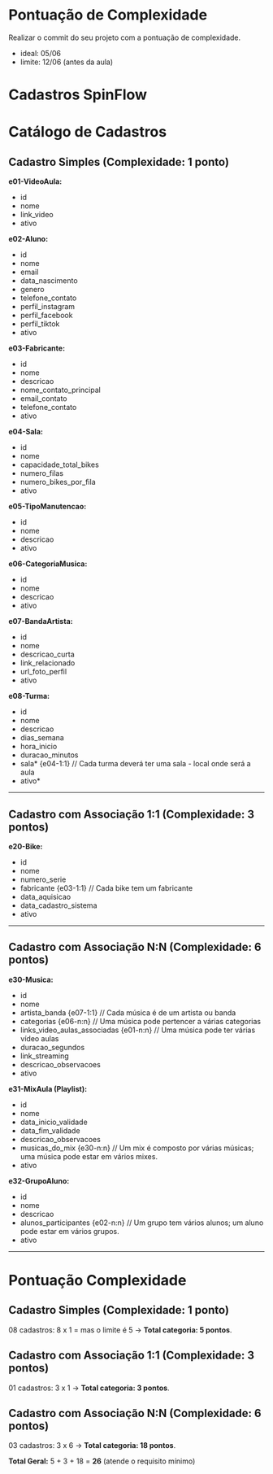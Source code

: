 # Pontuação de Complexidade
Realizar o commit do seu projeto com a pontuação de complexidade.
- ideal: 05/06
- limite: 12/06 (antes da aula)

# Cadastros SpinFlow


# Catálogo de Cadastros

## Cadastro Simples (Complexidade: 1 ponto)

**e01-VideoAula:**
- id 
- nome 
- link_video 
- ativo 

**e02-Aluno:**
- id 
- nome 
- email 
- data_nascimento 
- genero 
- telefone_contato 
- perfil_instagram 
- perfil_facebook 
- perfil_tiktok 
- ativo 

**e03-Fabricante:**
- id 
- nome 
- descricao  
- nome_contato_principal  
- email_contato  
- telefone_contato 
- ativo 

**e04-Sala:**
- id 
- nome 
- capacidade_total_bikes 
- numero_filas 
- numero_bikes_por_fila 
- ativo 

**e05-TipoManutencao:**
- id 
- nome 
- descricao 
- ativo 

**e06-CategoriaMusica:**
- id 
- nome 
- descricao 
- ativo 

**e07-BandaArtista:**
- id 
- nome 
- descricao_curta 
- link_relacionado  
- url_foto_perfil 
- ativo 

**e08-Turma:**
- id 
- nome 
- descricao 
- dias_semana 
- hora_inicio 
- duracao_minutos 
- sala* {e04-1:1}  // Cada turma deverá ter uma sala - local onde será a aula
- ativo*  

---

## Cadastro com Associação 1:1 (Complexidade: 3 pontos)

**e20-Bike:**
- id 
- nome 
- numero_serie 
- fabricante {e03-1:1} // Cada bike tem um fabricante
- data_aquisicao 
- data_cadastro_sistema 
- ativo 

---

## Cadastro com Associação N:N (Complexidade: 6 pontos)

**e30-Musica:**
- id 
- nome 
- artista_banda {e07-1:1} // Cada música é de um artista ou banda
- categorias {e06-n:n} // Uma música pode pertencer a várias categorias
- links_video_aulas_associadas {e01-n:n} // Uma música pode ter várias vídeo aulas 
- duracao_segundos  
- link_streaming  
- descricao_observacoes  
- ativo 

**e31-MixAula (Playlist):**
- id 
- nome 
- data_inicio_validade 
- data_fim_validade 
- descricao_observacoes  
- musicas_do_mix {e30-n:n} // Um mix é composto por várias músicas; uma música pode estar em vários mixes.
- ativo 

**e32-GrupoAluno:**
- id 
- nome 
- descricao  
- alunos_participantes {e02-n:n} // Um grupo tem vários alunos; um aluno pode estar em vários grupos.
- ativo 

---

# Pontuação Complexidade
## Cadastro Simples (Complexidade: 1 ponto)
08 cadastros: 8 x 1 = mas o limite é 5 → **Total categoria: 5 pontos**.

## Cadastro com Associação 1:1 (Complexidade: 3 pontos)
01 cadastros: 3 x 1 → **Total categoria: 3 pontos**.

## Cadastro com Associação N:N (Complexidade: 6 pontos)
03 cadastros: 3 x 6 → **Total categoria: 18 pontos**.

**Total Geral:** 5 + 3 + 18 = **26** (atende o requisito mínimo)